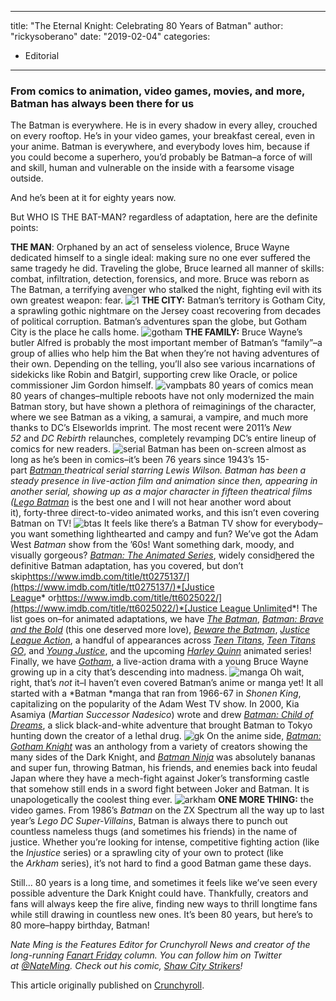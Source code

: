 
---
title: "The Eternal Knight: Celebrating 80 Years of Batman"
author: "rickysoberano"
date: "2019-02-04"
categories:
- Editorial
---

### From comics to animation, video games, movies, and more, Batman has always been there for us

The Batman is everywhere. He is in every shadow in every alley, crouched on every rooftop. He&#8217;s in your video games, your breakfast cereal, even in your anime. Batman is everywhere, and everybody loves him, because if you could become a superhero, you&#8217;d probably be Batman&#8211;a force of will and skill, human and vulnerable on the inside with a fearsome visage outside.

And he&#8217;s been at it for eighty years now.

But WHO IS THE BAT-MAN? regardless of adaptation, here are the definite points:

**THE MAN**: Orphaned by an act of senseless violence, Bruce Wayne dedicated himself to a single ideal: making sure no one ever suffered the same tragedy he did. Traveling the globe, Bruce learned all manner of skills: combat, infiltration, detection, forensics, and more. Bruce was reborn as The Batman, a terrifying avenger who stalked the night, fighting evil with its own greatest weapon: fear.
![1](https://i0.wp.com/img1.ak.crunchyroll.com/i/spire4/fbd2f42a8afdd7c2be6d1a047cc46aaf1553572270_full.png?w=1170&#038;ssl=1)
**THE CITY:** Batman&#8217;s territory is Gotham City, a sprawling gothic nightmare on the Jersey coast recovering from decades of political corruption. Batman&#8217;s adventures span the globe, but Gotham City is the place he calls home.
![gotham](https://i1.wp.com/img1.ak.crunchyroll.com/i/spire4/ca19b194332af7bec8145a96efb5dbc91553572894_full.jpg?w=1170&#038;ssl=1)
**THE FAMILY:** Bruce Wayne&#8217;s butler Alfred is probably the most important member of Batman&#8217;s &#8220;family&#8221;&#8211;a group of allies who help him the Bat when they&#8217;re not having adventures of their own. Depending on the telling, you&#8217;ll also see various incarnations of sidekicks like Robin and Batgirl, supporting crew like Oracle, or police commissioner Jim Gordon himself.
![vampbats](https://i2.wp.com/img1.ak.crunchyroll.com/i/spire2/a8a33c2442428a0ce5b136005a6c879c1553572346_full.jpg?w=1170&#038;ssl=1)
80 years of comics mean 80 years of changes&#8211;multiple reboots have not only modernized the main Batman story, but have shown a plethora of reimaginings of the character, where we see Batman as a viking, a samurai, a vampire, and much more thanks to DC&#8217;s Elseworlds imprint. The most recent were 2011&#8217;s *New 52* and *DC Rebirth* relaunches, completely revamping DC&#8217;s entire lineup of comics for new readers.
![serial](https://i1.wp.com/img1.ak.crunchyroll.com/i/spire2/b2c5ec459ef50f234b272fe59818697f1553572763_full.jpg?w=1170&#038;ssl=1)
Batman has been on-screen almost as long as he&#8217;s been in comics&#8211;it&#8217;s been 76 years since 1943&#8217;s 15-part *[Batman ](https://www.imdb.com/title/tt0035665/)*theatrical serial starring Lewis Wilson. Batman has been a steady presence in live-action film and animation since then, appearing in another serial, showing up as a major character in fifteen theatrical films (*[Lego Batman](https://www.imdb.com/title/tt4116284/)* is the best one and I will not hear another word about it), forty-three direct-to-video animated works, and this isn&#8217;t even covering Batman on TV!
![btas](https://i1.wp.com/img1.ak.crunchyroll.com/i/spire1/ce5d0467f2d017181a48a17b17c5c5031553572723_full.jpg?w=1170&#038;ssl=1)
It feels like there&#8217;s a Batman TV show for everybody&#8211;you want something lighthearted and campy and fun? We&#8217;ve got the Adam West *Batman* show from the &#8217;60s! Want something dark, moody, and visually gorgeous? *[Batman: The Animated Series](https://www.imdb.com/title/tt0103359/)*, widely consid[h](https://www.imdb.com/title/tt0275137/)ered the definitive Batman adaptation, has you covered, but don&#8217;t skip[https://www.imdb.com/title/tt0275137/](https://www.imdb.com/title/tt0275137/)*[Justice Leagu](https://www.imdb.com/title/tt0275137/)e* or[https://www.imdb.com/title/tt6025022/](https://www.imdb.com/title/tt6025022/)*[Justice League Unlimite](https://www.imdb.com/title/tt6025022/)d*! The list goes on&#8211;for animated adaptations, we have *[The Batman](https://www.imdb.com/title/tt0398417/)*, *[Batman: Brave and the Bold](https://www.imdb.com/title/tt1213218/)* (this one deserved more love), *[Beware the Batman](https://www.imdb.com/title/tt2329077/)*, *[Justice League Action](https://www.imdb.com/title/tt5419200/)*, a handful of appearances across *[Teen Titans](https://www.imdb.com/title/tt0343314/)*, *[Teen Titans GO](https://www.imdb.com/title/tt2771780/)*, and *[Young Justice](https://www.imdb.com/title/tt1641384/)*, and the upcoming *[Harley Quinn](https://www.imdb.com/title/tt7658402/)* animated series! Finally, we have *[Gotham](https://www.imdb.com/title/tt3749900/)*, a live-action drama with a young Bruce Wayne growing up in a city that&#8217;s descending into madness.
![manga](https://i2.wp.com/img1.ak.crunchyroll.com/i/spire4/ad1ab39fef3c5e50ce229615396e65231553572640_full.jpg?w=1170&#038;ssl=1)
Oh wait, right, that&#8217;s *not* it&#8211;I haven&#8217;t even covered Batman&#8217;s anime or manga yet! It all started with a *Batman *manga that ran from 1966-67 in *Shonen King*, capitalizing on the popularity of the Adam West TV show. In 2000, Kia Asamiya (*Martian Successor Nadesico*) wrote and drew *[Batman: Child of Dreams](https://www.dccomics.com/graphic-novels/batman-child-of-dreams)*, a slick black-and-white adventure that brought Batman to Tokyo hunting down the creator of a lethal drug.
![gk](https://i1.wp.com/img1.ak.crunchyroll.com/i/spire4/b0ee4590cdb9c0c8f3b5fe8ac7e7dfcc1553572820_full.jpg?w=1170&#038;ssl=1)
On the anime side, *[Batman: Gotham Knight](https://www.imdb.com/title/tt1117563/)* was an anthology from a variety of creators showing the many sides of the Dark Knight, and *[Batman Ninja](https://www.imdb.com/title/tt7451284/)* was absolutely bananas and super fun, throwing Batman, his friends, and enemies back into feudal Japan where they have a mech-fight against Joker&#8217;s transforming castle that somehow still ends in a sword fight between Joker and Batman. It is unapologetically the coolest thing ever.
![arkham](https://i1.wp.com/img1.ak.crunchyroll.com/i/spire4/682d01fb068d4c8ea081104e38e4a6011553572688_full.jpg?w=1170&#038;ssl=1)
**ONE MORE THING:** the video games. From 1986&#8217;s *Batman* on the ZX Spectrum all the way up to last year&#8217;s *Lego DC Super-Villains*, Batman is always there to punch out countless nameless thugs (and sometimes his friends) in the name of justice. Whether you&#8217;re looking for intense, competitive fighting action (like the *Injustice* series) or a sprawling city of your own to protect (like the *Arkham* series), it&#8217;s not hard to find a good Batman game these days.

Still… 80 years is a long time, and sometimes it feels like we&#8217;ve seen every possible adventure the Dark Knight could have. Thankfully, creators and fans will always keep the fire alive, finding new ways to thrill longtime fans while still drawing in countless new ones. It&#8217;s been 80 years, but here&#8217;s to 80 more&#8211;happy birthday, Batman!

*Nate Ming is the Features Editor for Crunchyroll News and creator of the long-running [Fanart Friday](https://www.crunchyroll.com/newsfeed/tag/fanart+friday) column. You can follow him on Twitter at [@NateMing](https://twitter.com/NateMing). Check out his comic, [Shaw City Strikers](https://www.patreon.com/shawcitystrikers)!*

This article originally published on [Crunchyroll](https://www.crunchyroll.com/anime-feature/2019/03/30/the-eternal-knight-celebrating-80-years-of-batman).
